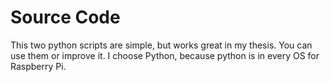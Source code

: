 # Source Code
This two python scripts are simple, but works great in my thesis. You can use them or improve it.
I choose Python, because python is in every OS for Raspberry Pi.
